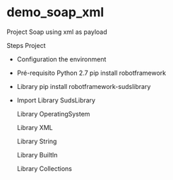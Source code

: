 # demo_soap_xml
Project Soap using xml as payload

Steps Project

- Configuration the environment
- Pré-requisito
    Python 2.7
    pip install robotframework
    
- Library
    pip install robotframework-sudslibrary
    
- Import
    Library  SudsLibrary
    
    Library  OperatingSystem
    
    Library  XML
    
    Library  String
    
    Library  BuiltIn
    
    Library  Collections
    
    
    